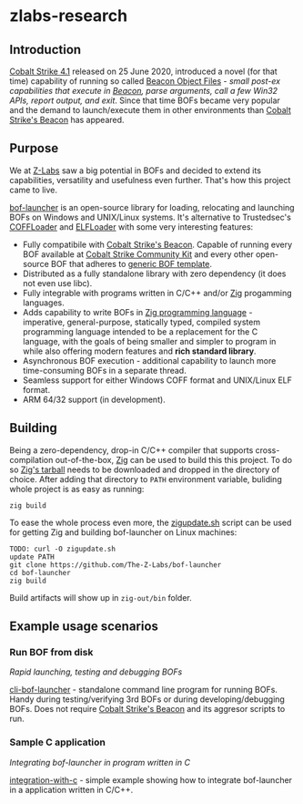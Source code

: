 # zlabs-research


## Introduction

[Cobalt Strike 4.1](https://www.cobaltstrike.com/blog/cobalt-strike-4-1-the-mark-of-injection/) released on 25 June 2020, introduced a novel (for that time) capability of running so called [Beacon Object Files](https://hstechdocs.helpsystems.com/manuals/cobaltstrike/current/userguide/content/topics/beacon-object-files_main.htm) - *small post-ex capabilities that execute in [Beacon](https://www.cobaltstrike.com/), parse arguments, call a few Win32 APIs, report output, and exit*. Since that time BOFs became very popular and the demand to launch/execute them in other environments than [Cobalt Strike's Beacon](https://www.cobaltstrike.com/) has appeared. 

## Purpose

We at [Z-Labs](https://z-labs.eu) saw a big potential in BOFs and decided to extend its capabilities, versatility and usefulness even further. That's how this project came to live.

[bof-launcher](https://github.com/The-Z-Labs/bof-launcher) is an open-source library for loading, relocating and launching BOFs on Windows and UNIX/Linux systems. It's alternative to Trustedsec's [COFFLoader](https://github.com/trustedsec/COFFLoader) and [ELFLoader](https://github.com/trustedsec/ELFLoader) with some very interesting features:

- Fully compatibile with [Cobalt Strike's Beacon](https://www.cobaltstrike.com/). Capable of running every BOF available at [Cobalt Strike Community Kit](https://cobalt-strike.github.io/community_kit/) and every other open-source BOF that adheres to [generic BOF template](https://github.com/Cobalt-Strike/bof_template).
- Distributed as a fully standalone library with zero dependency (it does not even use libc).
- Fully integrable with programs written in C/C++ and/or [Zig](https://ziglang.org/) progamming languages.
- Adds capability to write BOFs in [Zig programming language](https://ziglang.org/) - imperative, general-purpose, statically typed, compiled system programming language intended to be a replacement for the C language, with the goals of being smaller and simpler to program in while also offering modern features and **rich standard library**.
- Asynchronous BOF execution - additional capability to launch more time-consuming BOFs in a separate thread. 
- Seamless support for either Windows COFF format and UNIX/Linux ELF format.
- ARM 64/32 support (in development). 

## Building

Being a zero-dependency, drop-in C/C++ compiler that supports cross-compilation out-of-the-box, [Zig](https://ziglang.org/) can be used to build this this project. To do so [Zig's tarball](https://ziglang.org/download/) needs to be downloaded and dropped in the directory of choice. After adding that directory to `PATH` environment variable, buliding whole project is as easy as running:

    zig build

To ease the whole process even more, the [zigupdate.sh](utils/zigupdate.sh) script can be used for getting Zig and building bof-launcher on Linux machines:

```
TODO: curl -O zigupdate.sh
update PATH
git clone https://github.com/The-Z-Labs/bof-launcher
cd bof-launcher
zig build
```

Build artifacts will show up in `zig-out/bin` folder.

## Example usage scenarios

### Run BOF from disk

*Rapid launching, testing and debugging BOFs*

[cli-bof-launcher](examples/launch-from-cli) - standalone command line program for running BOFs. Handy during testing/verifying 3rd BOFs or during developing/debugging BOFs. Does not require [Cobalt Strike's Beacon](https://www.cobaltstrike.com/) and its aggresor scripts to run.

### Sample C application

*Integrating bof-launcher in program written in C*

[integration-with-c](examples/integration-with-c) - simple example showing how to integrate bof-launcher in a application written in C/C++.

